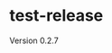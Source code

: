 # test-release

Version 0.2.7

<script src="https://cdn.jsdelivr.net/test-release/0.2.7/test.min.js"></script>
